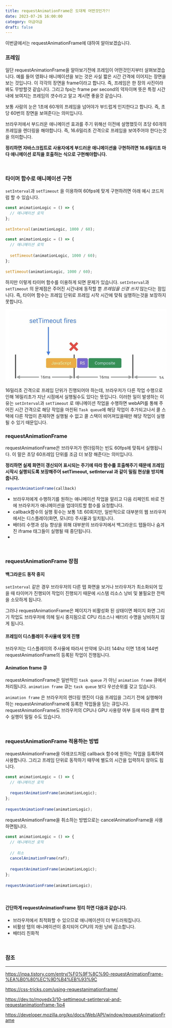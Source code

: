 ```yaml
---
title: requestAnimationFrame은 도대체 어떤것인가?!
date: 2023-07-26 16:00:00
category: 야금야금
draft: false
---
```


이번글에서는 requestAnimationFrame에 대하여 알아보겠습니다. 

### 프레임

일단 requestAnimationFrame을 알아보기전에 프레임이 어떤것인지부터 살펴보겠습니다. 예를 들어 영화나 애니메이션을 보는 것은 사실 짧은 시간 간격에 이어지는 장면을 보는 것입니다. 이 각각의 장면을 frame이라고 합니다. 즉, 프레임은 한 장의 사진이라 봐도 무방할것 같습니다. 그리고 fps는 frame per second의 약자이며 뜻은 특정 시간 내에 보여지는 프레임의 갯수라고 알고 계시면 좋을것 같습니다. 

보통 사람의 눈은 1초에 60개의 프레임을 넘어야가 부드럽게 인지한다고 합니다. 즉, 초당 60번의 장면을 보여준다는 의미입니다. 

브라우저에서 부드러운 애니메이션 효과를 주기 위해선 이전에 설명했듯이 초당 60개의 프레임을 렌더링을 해야합니다. 즉, 16.6밀리초 간격으로 프레임을 보여주어야 한다는것을 의미합니다.

**정리하면 자바스크립트로 사용자에게 부드러운 애니메이션을 구현하려면 16.6밀리초 마다 애니메이션 로직을 호출하는 식으로 구현해야합니다.**

<br />

### 타이머 함수로 애니메이션 구현

`setInterval`과 `setTimeout` 을 이용하여 60fps에 맞게 구현하려면 아래 예시 코드처럼 할 수 있습니다.

```javascript
const animationLogic = () => {
  // 애니메이션 로직
};

setInterval(animationLogic, 1000 / 60);
```

```javascript
const animationLogic = () => {
  // 애니메이션 로직
  
  setTimeout(animationLogic, 1000 / 60);
};

setTimeout(animationLogic, 1000 / 60);
```

하지만 이렇게 타이머 함수를 이용하게 되면 문제가 있습니다. `setInterval`과 `setTimeout` 의 문제점은 주어진 시간내에 동작할 뿐 *프레임을 신경 쓰지*  않는다는 점입니다. 즉, 타이머 함수는 프레임 단위로 프레임 시작 시간에 맞춰 실행하는것을 보장하지 못합니다.

![raf](./images/raf/raf.png)

16밀리초 간격으로 프레임 단위가 진행되어야 하는데, 브라우저가 다른 작업 수행으로 인해 16밀리초가 지난 시점에서 실행될수도 있다는 뜻입니다. 이러한 일이 발생하는 이유는 `setInterval`과 `setTimeout` 로 애니메이션 작업을 수행하면 webAPI를 통해 주어진 시간 간격으로 해당 작업을 마친뒤 `Task queue`에 해당 작업이 추가되고나서 콜 스택에 다른 작업이 존재하면 실행될 수 없고 콜 스택이 비어져있을때만 해당 작업이 실행될 수 있기 때문입니다. 

###  **requestAnimationFrame**

requestAnimationFrame은 브라우저가 렌더링하는 빈도 60fps에 맞춰서 실행됩니다. 이 말은 초당 60프레임 단위를 조금 더 보장 해준다는 의미입니다. 

**정리하면 실제 화면이 갱신되어 표시되는 주기에 따라 함수를 호출해주기 때문에 프레임 시작시 실행되도록 보장해주어 setTimeout, setInterval 과 같이 밀림 현상을 방지해줍니다.**

```javascript
requestAnimationFrame(callback)
```

- 브라우저에게 수행하기를 원하는 애니메이션 작업을 알리고 다음 리페인트 바로 전에 브라우저가 애니메이션을 업데이트할 함수를 요청합니다. 
- callback함수의 실행 횟수는 보통 1초 60회지만, 일반적으로 대부분의 웹 브라우저에서는 디스플레이(화면, 모니터) 주사율과 일치됩니다. 
- 배터리 수명과 성능 향상을 위해 대부분의 브라우저에서 백그라운드 탭들이나 숨겨진 iframe 태그들이 실행될 때 중단됩니다.
- 

<br />

###  **requestAnimationFrame** 장점

#### 백그라운드 동작 중지

`setInterval` 같은 경우 브라우저의 다른 탭 화면을 보거나 브라우저가 최소화되어 있을 때 타이머가 진행되어 작업이 진행되기 때문에 시스템 리소스 낭비 및 불필요한 전력을 소모하게 됩니다.

그러나 requestAnimationFrame은 페이지가 비활성화 된 상태이면 페이지 화면 그리기 작업도 브라우저에 의헤 일시 중지됨으로 CPU 리소스나 배터리 수명을 낭비하지 않게 됩니다. 

#### **프레임이 디스플레이 주사율에 맞게 진행**

브라우저는 디스플레이의 주사율에 따라서 만약에 모니터 144hz 이면 1초에 144번 requestAnimationFrame의 등록된 작업이 진행됩니다.

#### Animation frame 큐

requestAnimationFrame은 일반적인 `task queue` 가 아닌 `animation frame` 큐에서 처리됩니다. `animation frame` 큐는 `task queue` 보다 우선순위를 갖고 있습니다. 

`animation frame` 은 브라우저의 렌더링 엔진이 다음 프레임을 그리기 전에 실행해야 하는 requestAnimationFrame에 등록한 작업들을 담는 큐입니다. requestAnimationFrame도 브라우저의 CPU나 GPU 사용량 여부 등에 따라 콜백 함수 실행이 밀릴 수도 있습니다.

<br/>

### requestAnimationFrame 적용하는 방법

requestAnimationFrame을 아래코드처럼 callback 함수에 원하는 작업을 등록하여 사용합니다. 그리고 프레임 단위로 동작하기 때무에 별도의 시간을 입력하지 않아도 됩니다.

```javascript
const animationLogic = () => {
  // 애니메이션 로직
  
  requestAnimationFrame(animationLogic);
};

requestAnimationFrame(animationLogic);
```

requestAnimationFrame을 취소하는 방법으로는 cancelAnimationFrame을 사용하면됩니다.

```javascript
const animationLogic = () => {
  // 애니메이션 로직
  
  // 취소
  cancelAnimationFrame(raf);
  
  requestAnimationFrame(animationLogic);
};

requestAnimationFrame(animationLogic);
```

<br/>

#### 간단하게 requestAnimationFrame 정리 하면 다음과 같습니다.

- 브라우저에서 최적화할 수 있으므로 애니메이션이 더 부드러워집니다.
- 비활성 탭의 애니메이션이 중지되어 CPU의 자원 낭비 감소합니다.
- 배터리 친화적

<br/>

### 참조 

---

https://inpa.tistory.com/entry/%F0%9F%8C%90-requestAnimationFrame-%EA%B0%80%EC%9D%B4%EB%93%9C

https://css-tricks.com/using-requestanimationframe/

https://dev.to/moyedx3/10-settimeout-setinterval-and-requestanimationframe-1io4

https://developer.mozilla.org/ko/docs/Web/API/window/requestAnimationFrame
